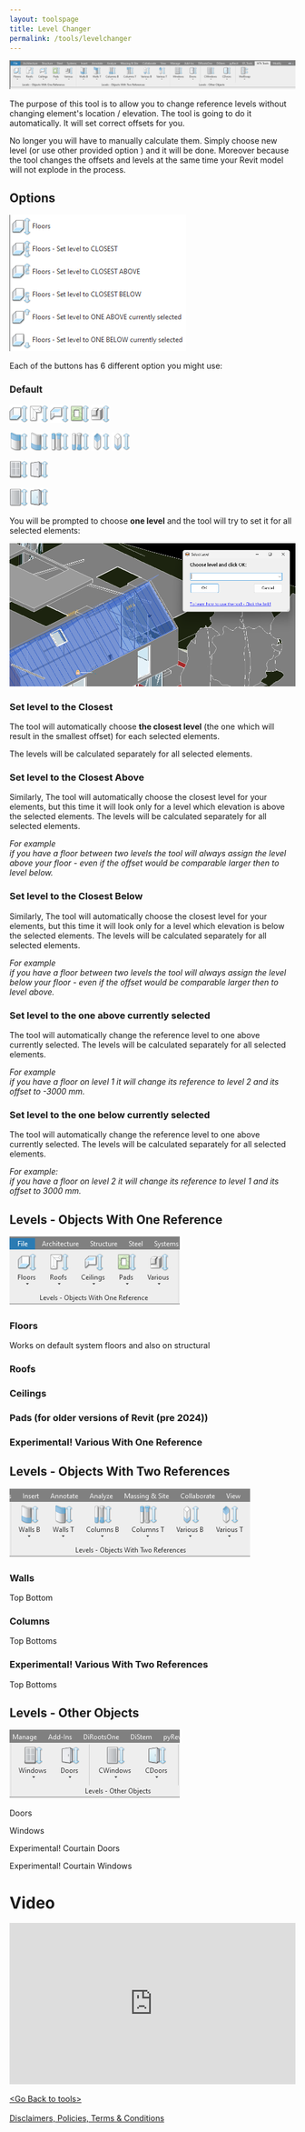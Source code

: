 ```yaml
---
layout: toolspage
title: Level Changer
permalink: /tools/levelchanger
---
```


![MainTab](/images/Tools/LevelChanger/LevelChangerTab.png)

The purpose of this tool is to allow you to change reference levels without changing element's location / elevation. The tool is going to do it automatically. It will set correct offsets for you. 

No longer you will have to manually calculate them. Simply choose new level (or use other provided option ) and it will be done. Moreover because the tool changes the offsets and levels at the same time your Revit model will not explode in the process. 

## Options

![LevelChangerExtendedOptions](/images/Tools/LevelChanger/LevelChangerExtendedOptions.png)

Each of the buttons has 6 different option you might use:

### Default  

![FloorsLToSL](/images/Tools/LevelChanger/FloorsLToSL.png)
![FloorsLToSL](/images/Tools/LevelChanger/RoofsLToSL.png)
![FloorsLToSL](/images/Tools/LevelChanger/CeilingsLToSL.png)
![FloorsLToSL](/images/Tools/LevelChanger/PadsLToSL.png)
![FloorsLToSL](/images/Tools/LevelChanger/VariousLToSL.png)

![FloorsLToSL](/images/Tools/LevelChanger/WallsLToSLT.png)
![FloorsLToSL](/images/Tools/LevelChanger/WallsLToSLB.png)
![FloorsLToSL](/images/Tools/LevelChanger/ColumnsLToSLT.png)
![FloorsLToSL](/images/Tools/LevelChanger/ColumnsLToSLB.png)
![FloorsLToSL](/images/Tools/LevelChanger/VariousLToSLT.png)
![FloorsLToSL](/images/Tools/LevelChanger/VariousLToSLB.png)

![FloorsLToSL](/images/Tools/LevelChanger/WindowsLToSL.png)
![FloorsLToSL](/images/Tools/LevelChanger/DoorsLToSL.png)

![FloorsLToSL](/images/Tools/LevelChanger/CWindowsLToSL.png)
![FloorsLToSL](/images/Tools/LevelChanger/CDoorsLToSL.png)
  
  
You will be prompted to choose <b>one level</b> and the tool will try to set it for all selected elements:  
   
![LevelChangerSelection](/images/Tools/LevelChanger/LevelChangerSelection.png)

### Set level to the Closest 

The tool will automatically choose <b>the closest level</b> (the one which will result in the smallest offset) for each selected elements.  

The levels will be calculated separately for all selected elements.

### Set level to the Closest Above

Similarly, The tool will automatically choose the closest level for your elements, but this time it will look only for a level which elevation is above the selected elements. 
The levels will be calculated separately for all selected elements.

<i>For example  
if you have a floor between two levels the tool will always assign the level above your floor - even if the offset would be comparable larger then to level below. </i>


### Set level to the Closest Below

Similarly, The tool will automatically choose the closest level for your elements, but this time it will look only for a level which elevation is below the selected elements. 
The levels will be calculated separately for all selected elements.

<i>For example  
if you have a floor between two levels the tool will always assign the level below your floor - even if the offset would be comparable larger then to level above.</i>

### Set level to the one above currently selected 

The tool will automatically change the reference level to one above currently selected.
The levels will be calculated separately for all selected elements.

<i>For example  
if you have a floor on level 1 it will change its reference to level 2 and its offset to -3000 mm. </i>


### Set level to the one below currently selected 

The tool will automatically change the reference level to one above currently selected. 
The levels will be calculated separately for all selected elements.

<i>For example:  
if you have a floor on level 2 it will change its reference to level 1 and its offset to 3000 mm. </i>

## Levels - Objects With One Reference
![MainTab](/images/Tools/LevelChanger/LevelChangerTabOneRef.png)

### Floors
  Works on default system floors and also on structural 
### Roofs 

### Ceilings

### Pads (for older versions of Revit (pre 2024))

### Experimental! Various With One Reference

## Levels - Objects With Two References
![MainTab](/images/Tools/LevelChanger/LevelChangerTabTwoRef.png)

### Walls 
  Top
  Bottom

### Columns 
  Top
  Bottoms

### Experimental! Various With Two References
  Top
  Bottoms

## Levels - Other Objects
![MainTab](/images/Tools/LevelChanger/LevelChangerTabOther.png)

Doors

Windows

Experimental! Courtain Doors

Experimental! Courtain Windows 

# Video

<div>
  <div style="position:relative;padding-top:56.25%;">
    <iframe src="https://www.youtube.com/embed/i5vvm8kygQ4" frameborder="0" allowfullscreen
      style="position:absolute;top:0;left:0;width:100%;height:100%;"></iframe>
  </div>
</div>
<br>
<div class="backToTools">
    <a href="https://w7k.pl/tools/"> 	&#60;Go Back to tools&#62; </a>
</div>
<br>
<div class="terms">
    <a href="https://w7k.pl/terms/">Disclaimers, Policies, Terms & Conditions</a>
</div>
